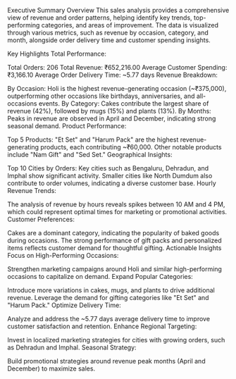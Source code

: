 Executive Summary
Overview
This sales analysis provides a comprehensive view of revenue and order patterns, helping identify key trends, top-performing categories, and areas of improvement. The data is visualized through various metrics, such as revenue by occasion, category, and month, alongside order delivery time and customer spending insights.

Key Highlights
Total Performance:

Total Orders: 206
Total Revenue: ₹652,216.00
Average Customer Spending: ₹3,166.10
Average Order Delivery Time: ~5.77 days
Revenue Breakdown:

By Occasion:
Holi is the highest revenue-generating occasion (~₹375,000), outperforming other occasions like birthdays, anniversaries, and all-occasions events.
By Category:
Cakes contribute the largest share of revenue (42%), followed by mugs (15%) and plants (13%).
By Months:
Peaks in revenue are observed in April and December, indicating strong seasonal demand.
Product Performance:

Top 5 Products:
"Et Set" and "Harum Pack" are the highest revenue-generating products, each contributing ~₹60,000.
Other notable products include "Nam Gift" and "Sed Set."
Geographical Insights:

Top 10 Cities by Orders:
Key cities such as Bengaluru, Dehradun, and Imphal show significant activity.
Smaller cities like North Dumdum also contribute to order volumes, indicating a diverse customer base.
Hourly Revenue Trends:

The analysis of revenue by hours reveals spikes between 10 AM and 4 PM, which could represent optimal times for marketing or promotional activities.
Customer Preferences:

Cakes are a dominant category, indicating the popularity of baked goods during occasions.
The strong performance of gift packs and personalized items reflects customer demand for thoughtful gifting.
Actionable Insights
Focus on High-Performing Occasions:

Strengthen marketing campaigns around Holi and similar high-performing occasions to capitalize on demand.
Expand Popular Categories:

Introduce more variations in cakes, mugs, and plants to drive additional revenue.
Leverage the demand for gifting categories like "Et Set" and "Harum Pack."
Optimize Delivery Time:

Analyze and address the ~5.77 days average delivery time to improve customer satisfaction and retention.
Enhance Regional Targeting:

Invest in localized marketing strategies for cities with growing orders, such as Dehradun and Imphal.
Seasonal Strategy:

Build promotional strategies around revenue peak months (April and December) to maximize sales.
